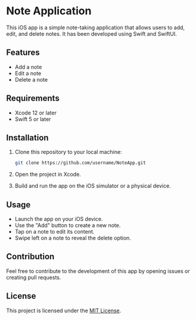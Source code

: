 # Note Application

This iOS app is a simple note-taking application that allows users to add, edit, and delete notes. It has been developed using Swift and SwiftUI.

## Features

- Add a note
- Edit a note
- Delete a note

## Requirements

- Xcode 12 or later
- Swift 5 or later

## Installation

1. Clone this repository to your local machine:

    ```bash
    git clone https://github.com/username/NoteApp.git
    ```

2. Open the project in Xcode.

3. Build and run the app on the iOS simulator or a physical device.

## Usage

- Launch the app on your iOS device.
- Use the "Add" button to create a new note.
- Tap on a note to edit its content.
- Swipe left on a note to reveal the delete option.

## Contribution

Feel free to contribute to the development of this app by opening issues or creating pull requests.

## License

This project is licensed under the [MIT License](LICENSE).
